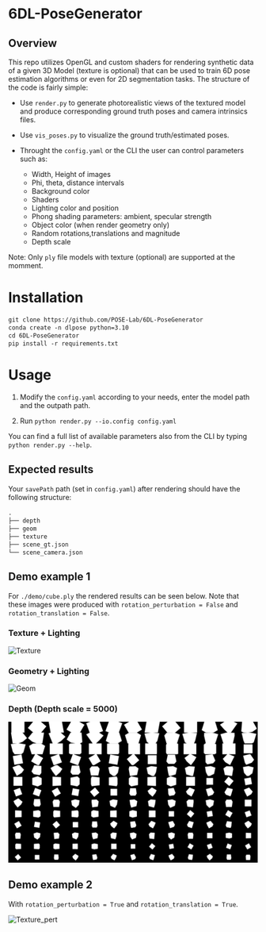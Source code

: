 # 6DL-PoseGenerator

## Overview

This repo utilizes OpenGL and custom shaders for rendering synthetic data of a given 3D Model (texture is optional) that can be used to train 6D pose estimation algorithms or even for 2D segmentation tasks. The structure of the code is fairly simple:

- Use ```render.py``` to generate photorealistic views of the textured model and produce corresponding ground truth poses and camera intrinsics files.
- Use ```vis_poses.py``` to visualize the ground truth/estimated poses.
- Throught the ```config.yaml``` or the CLI the user can control parameters such as:

    - Width, Height of images
    - Phi, theta, distance intervals
    - Background color
    - Shaders
    - Lighting color and position
    - Phong shading parameters: ambient, specular strength
    - Object color (when render geometry only)
    - Random rotations,translations and magnitude
    - Depth scale
  
Note: Only ```ply``` file models with texture (optional) are supported at the momment.

# Installation

```
git clone https://github.com/POSE-Lab/6DL-PoseGenerator
conda create -n dlpose python=3.10
cd 6DL-PoseGenerator
pip install -r requirements.txt
```

# Usage

1. Modify the ```config.yaml``` according to your needs, enter the model path and the outpath path.

2. Run ```python render.py --io.config config.yaml``` 

You can find a full list of available parameters also from the CLI by typing ```python render.py --help```.


## Expected results

Your ```savePath``` path (set in ```config.yaml```) after rendering should have the following structure:

```
.
├── depth
├── geom
├── texture
├── scene_gt.json
└── scene_camera.json
```

## Demo example 1

For ```./demo/cube.ply``` the rendered results can be seen below.
Note that these images were produced with ```rotation_perturbation = False``` and ```rotation_translation = False```.
### Texture + Lighting
![Texture](./demo/montage_rgb.png)
### Geometry + Lighting
![Geom](./demo/montage_geom.png)
### Depth (Depth scale = 5000)
![Depth](./demo/montage_depth.png)


## Demo example 2

With ```rotation_perturbation = True``` and ```rotation_translation = True```.

![Texture_pert](./demo/montage_rgb_pert.png)
